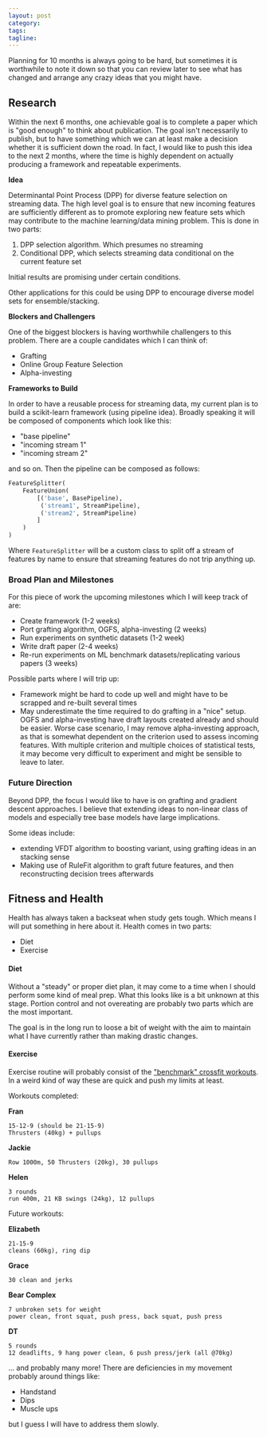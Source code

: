 ```yaml
---
layout: post
category:
tags:
tagline:
---
```


Planning for 10 months is always going to be hard, but sometimes it is worthwhile to note it down so that you can review later to see what has changed and arrange any crazy ideas that you might have.

## Research

Within the next 6 months, one achievable goal is to complete a paper which is "good enough" to think about publication. The goal isn't necessarily to publish, but to have something which we can at least make a decision whether it is sufficient down the road. In fact, I would like to push this idea to the next 2 months, where the time is highly dependent on actually producing a framework and repeatable experiments.

**Idea**

Determinantal Point Process (DPP) for diverse feature selection on streaming data. The high level goal is to ensure that new incoming features are sufficiently different as to promote exploring new feature sets which may contribute to the machine learning/data mining problem. This is done in two parts:

1.  DPP selection algorithm. Which presumes no streaming
2.  Conditional DPP, which selects streaming data conditional on the current feature set

Initial results are promising under certain conditions.

Other applications for this could be using DPP to encourage diverse model sets for ensemble/stacking.

**Blockers and Challengers**

One of the biggest blockers is having worthwhile challengers to this problem. There are a couple candidates which I can think of:

- Grafting
- Online Group Feature Selection
- Alpha-investing

**Frameworks to Build**

In order to have a reusable process for streaming data, my current plan is to build a scikit-learn framework (using pipeline idea). Broadly speaking it will be composed of components which look like this:

- "base pipeline"
- "incoming stream 1"
- "incoming stream 2"

and so on. Then the pipeline can be composed as follows:

```python
FeatureSplitter(
	FeatureUnion(
		[('base', BasePipeline),
		 ('stream1', StreamPipeline),
		 ('stream2', StreamPipeline)
		]
	)
)
```

Where `FeatureSplitter` will be a custom class to split off a stream of features by name to ensure that streaming features do not trip anything up.

### Broad Plan and Milestones

For this piece of work the upcoming milestones which I will keep track of are:

- Create framework (1-2 weeks)
- Port grafting algorithm, OGFS, alpha-investing (2 weeks)
- Run experiments on synthetic datasets (1-2 week)
- Write draft paper (2-4 weeks)
- Re-run experiments on ML benchmark datasets/replicating various papers (3 weeks)

Possible parts where I will trip up:

- Framework might be hard to code up well and might have to be scrapped and re-built several times
- May underestimate the time required to do grafting in a "nice" setup. OGFS and alpha-investing have draft layouts created already and should be easier. Worse case scenario, I may remove alpha-investing approach, as that is somewhat dependent on the criterion used to assess incoming features. With multiple criterion and multiple choices of statistical tests, it may become very difficult to experiment and might be sensible to leave to later.

### Future Direction

Beyond DPP, the focus I would like to have is on grafting and gradient descent approaches. I believe that extending ideas to non-linear class of models and especially tree base models have large implications.

Some ideas include:

- extending VFDT algorithm to boosting variant, using grafting ideas in an stacking sense
- Making use of RuleFit algorithm to graft future features, and then reconstructing decision trees afterwards

## Fitness and Health

Health has always taken a backseat when study gets tough. Which means I will put something in here about it. Health comes in two parts:

- Diet
- Exercise

#### Diet

Without a "steady" or proper diet plan, it may come to a time when I should perform some kind of meal prep. What this looks like is a bit unknown at this stage. Portion control and not overeating are probably two parts which are the most important.

The goal is in the long run to loose a bit of weight with the aim to maintain what I have currently rather than making drastic changes.

#### Exercise

Exercise routine will probably consist of the ["benchmark" crossfit workouts](https://wodwell.com/wods/). In a weird kind of way these are quick and push my limits at least.

Workouts completed:

**Fran**

```
15-12-9 (should be 21-15-9)
Thrusters (40kg) + pullups
```

**Jackie**

```
Row 1000m, 50 Thrusters (20kg), 30 pullups
```

**Helen**

```
3 rounds
run 400m, 21 KB swings (24kg), 12 pullups
```

Future workouts:

**Elizabeth**

```
21-15-9
cleans (60kg), ring dip
```

**Grace**

```
30 clean and jerks
```

**Bear Complex**

```
7 unbroken sets for weight
power clean, front squat, push press, back squat, push press
```

**DT**

```
5 rounds
12 deadlifts, 9 hang power clean, 6 push press/jerk (all @70kg)
```

... and probably many more! There are deficiencies in my movement probably around things like:

- Handstand
- Dips
- Muscle ups

but I guess I will have to address them slowly.
